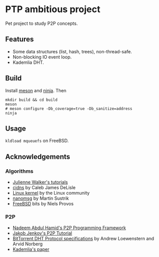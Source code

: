 # PTP ambitious project

Pet project to study P2P concepts.

## Features

* Some data structures (list, hash, trees), non-thread-safe.
* Non-blocking IO event loop.
* Kademlia DHT.

## Build

Install [meson](https://mesonbuild.com/) and [ninja](https://ninja-build.org/).
Then

    mkdir build && cd build
    meson
    # meson configure -Db_coverage=true -Db_sanitize=address
    ninja

## Usage

`kldload mqueuefs` on FreeBSD.

## Acknowledgements

### Algorithms

* [Julienne Walker's tutorials](http://www.eternallyconfuzzled.com/)
* [cjdns](https://github.com/cjdelisle/cjdns/) by Caleb James DeLisle
* [Linux kernel](https://www.kernel.org/) by the Linux community
* [nanomsg](https://github.com/nanomsg/nanomsg) by Martin Sustrik
* [FreeBSD](http://www.FreeBSD.org/) bits by Niels Provos

### P2P

* [Nadeem Abdul Hamid's P2P Programming Framework](http://cs.berry.edu/~nhamid/p2p/framework-python.html)
* [Jakob Jenkov's P2P Tutorial](http://tutorials.jenkov.com/p2p/disorganized-network.html)
* [BitTorrent DHT Protocol specifications](http://www.bittorrent.org/beps/bep_0005.html) by
  Andrew Loewenstern and Arvid Norberg
* [Kademlia's paper](http://www.scs.stanford.edu/~dm/home/papers/maymounkov:kademlia.ps.gz)
